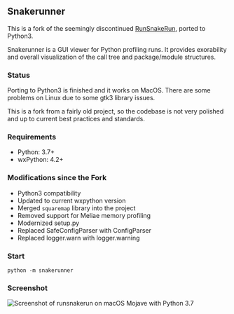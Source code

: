 ## Snakerunner

This is a fork of the seemingly discontinued [RunSnakeRun], ported to Python3.

Snakerunner is a GUI viewer for Python profiling runs. It provides exorability
and overall visualization of the call tree and package/module structures.


### Status

Porting to Python3 is finished and it works on MacOS. There are some problems on
Linux due to some gtk3 library issues.

This is a fork from a fairly old project, so the codebase is not very polished
and up to current best practices and standards.


### Requirements

* Python: 3.7+
* wxPython: 4.2+


### Modifications since the Fork

* Python3 compatibility
* Updated to current wxpython version
* Merged `squaremap` library into the project
* Removed support for Meliae memory profiling
* Modernized setup.py
* Replaced SafeConfigParser with ConfigParser
* Replaced logger.warn with logger.warning

[RunSnakeRun]: http://www.vrplumber.com/programming/runsnakerun/

### Start

```shell
python -m snakerunner 
```

### Screenshot

![Screenshot of runsnakerun on macOS Mojave with Python 3.7](screenshot.png)
